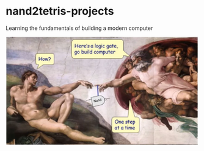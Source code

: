 # nand2tetris-projects

Learning the fundamentals of building a modern computer

![God said, "Go build a computer"](/assets/god-said.png)
